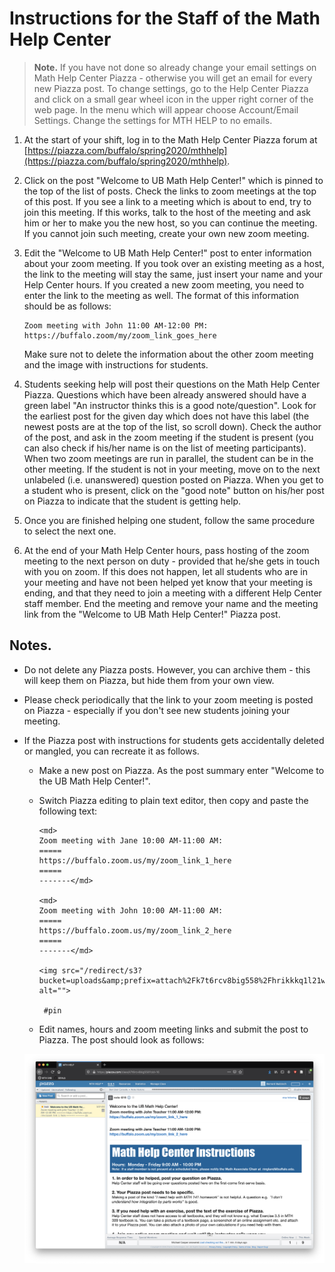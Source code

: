 # Instructions for the Staff of the Math Help Center

>**Note.** If you have not done so already change your email settings on Math Help Center Piazza - otherwise you will get an email for every new Piazza post. To change settings, go to the Help Center Piazza and click on a small gear wheel icon in the upper right corner of the web page. In the menu which will appear choose Account/Email Settings. Change the settings for MTH HELP to no emails.


1. At the start of your shift, log in to the Math Help Center Piazza forum at [https://piazza.com/buffalo/spring2020/mthhelp](https://piazza.com/buffalo/spring2020/mthhelp).

2. Click on the post "Welcome to UB Math Help Center!" which is pinned to the top of the list of posts. Check the links to zoom meetings at the top of this post. If you see a link to a meeting which is about to end, try to join this meeting. If this works, talk to the host of the meeting and ask him or her to make you the new host, so you can continue the meeting. If you cannot join such meeting, create your own new zoom meeting.

3. Edit the "Welcome to UB Math Help Center!" post to enter information about your zoom  meeting. If you took over an existing meeting as a host, the link to the meeting will stay the same, just insert your name and your Help Center hours. If you created a new zoom meeting, you need to enter the link to the meeting as well. The format of this information should be as follows:

    ```
    Zoom meeting with John 11:00 AM-12:00 PM:
    https://buffalo.zoom/my/zoom_link_goes_here
    ```
    Make sure not to delete the information about the other  zoom meeting and the image with instructions for students.

4. Students seeking help will post their questions on the Math Help Center Piazza. Questions which have been already answered should have a green label "An instructor thinks this is a good note/question". Look for the earliest post for the given day which does not have this label (the newest posts are at the top of the list, so scroll down). Check the author of the post, and ask in the zoom meeting if the student is present (you can also check if his/her name is on the list of meeting participants). When two zoom meetings are run in parallel, the student can be in the other meeting. If the student is not in your meeting, move on to the next unlabeled (i.e. unanswered) question posted on Piazza. When you get to a student who is present, click on the "good note" button on his/her post on Piazza to indicate that the student is getting help.

5. Once you are finished helping one student, follow the same procedure to select the next one.

6. At the end of your Math Help Center hours, pass hosting of the zoom meeting to the next person on duty - provided that he/she gets in touch with you on zoom. If this does not happen, let all students who are in your meeting and have not been helped yet know that your meeting is ending, and that they need to join a meeting with a different Help Center staff member.
End the meeting and remove your name and the meeting link from the "Welcome to UB Math Help Center!" Piazza post.



## Notes.
*  Do not delete any Piazza posts. However, you can archive them - this will keep them on Piazza,  but hide them from your own view.
*  Please check periodically that the link to your zoom meeting is posted on Piazza - especially if you don't see new students joining your meeting.
* If the Piazza post with instructions for students gets accidentally deleted or mangled, you can recreate it as follows.

  - Make a new post on Piazza. As the post summary enter "Welcome to the UB Math Help Center!".
  - Switch Piazza editing to plain text editor, then copy and paste the following text:

    ```
    <md>
    Zoom meeting with Jane 10:00 AM-11:00 AM:
    =====
    https://buffalo.zoom.us/my/zoom_link_1_here
    =====
    -------</md>

    <md>
    Zoom meeting with John 10:00 AM-11:00 AM:
    =====
    https://buffalo.zoom.us/my/zoom_link_2_here
    =====
    -------</md>
    
    <img src="/redirect/s3?bucket=uploads&amp;prefix=attach%2Fk7t6rcv8big558%2Fhrikkkq1l21wq%2Fk84tcjad11by%2Fhelp_center_instructions.png" alt="">

     #pin
    ```
  - Edit names, hours and zoom meeting links and submit the post to Piazza. The post should look as follows:

   ![Welcome](images/welcome.png)
